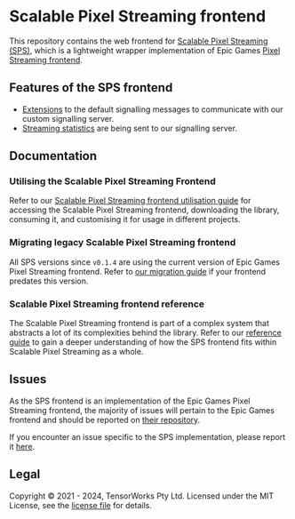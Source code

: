 # Scalable Pixel Streaming frontend

This repository contains the web frontend for [Scalable Pixel Streaming (SPS)](https://scalablestreaming.io), which is a lightweight wrapper implementation of Epic Games [Pixel Streaming frontend](https://github.com/EpicGamesExt/PixelStreamingInfrastructure/tree/master/Frontend). 

## Features of the SPS frontend

- [Extensions](./library/src/SignallingExtension.ts) to the default signalling messages to communicate with our custom signalling server.
- [Streaming statistics](./library/src/SPSApplication.ts#L38) are being sent to our signalling server.

## Documentation

### Utilising the Scalable Pixel Streaming Frontend

Refer to our [Scalable Pixel Streaming frontend utilisation guide](./docs/frontend_utilisation_guide.md) for accessing the Scalable Pixel Streaming frontend, downloading the library, consuming it, and customising it for usage in different projects.

### Migrating legacy Scalable Pixel Streaming frontend

All SPS versions since `v0.1.4` are using the current version of Epic Games Pixel Streaming frontend. Refer to [our migration guide](./docs/api_transition_guide.md) if your frontend predates this version.

### Scalable Pixel Streaming frontend reference

The Scalable Pixel Streaming frontend is part of a complex system that abstracts a lot of its complexities behind the library. Refer to our [reference guide](./docs/sps_frontend_refrence_guide.md) to gain a deeper understanding of how the SPS frontend fits within Scalable Pixel Streaming as a whole.

## Issues

As the SPS frontend is an implementation of the Epic Games Pixel Streaming frontend, the majority of issues will pertain to the Epic Games frontend and should be reported on [their repository](https://github.com/EpicGamesExt/PixelStreamingInfrastructure/issues).

If you encounter an issue specific to the SPS implementation, please report it [here](https://github.com/ScalablePixelStreaming/Frontend/issues).


## Legal

Copyright &copy; 2021 - 2024, TensorWorks Pty Ltd. Licensed under the MIT License, see the [license file](./LICENSE) for details.
